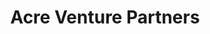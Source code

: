 ---
layout: firm_page
title: "Acre Venture Partners"
id: "acre.vc"
permalink: "/acreventurepartnersacre.vc/"
website: "https://www.acre.vc/"
offices: "Santa Monica (United States), Los Angeles (United States)"
investment_stages: "Seed, Series A, Series B"
portfolio_companies: ""
portfolio_link: ""
investment_markets: "AgTech, Food and Beverage, Nutrition"
founded_year: "2016"
description: "Acre Venture Partners invests in companies creating fundamental change in food and agriculture to address large-scale problems in human and environmental health. They partner with companies providing breakthrough technologies and critical infrastructure for a greatly improved food ecosystem, prioritizing positive outcomes for human and environmental health alongside profitability."
linkedin: "https://www.linkedin.com/company/acre-venture-partners-lp"
twitter: ""
instagram: ""
team_page: "http://acre.vc/#team"
investor_type: "Venture Capital"
crunchbase: "https://www.crunchbase.com/organization/acre-venture-partners"
pitchbook: "https://pitchbook.com/profiles/investor/162077-50"

# SEO Optimization
meta_title: "Acre Venture Partners - VC Firm - projectstartups.com"
meta_description: "Acre Venture Partners, Acre Venture Partners invests in companies creating fundamental change in food and agriculture to address large-scale problems in human and environmen..."
meta_keywords: "Acre Venture Partners, AgTech, Food and Beverage, Nutrition, VC firm, venture capital, startup investor, projectstartups.com"
canonical_url: "https://vc.projectstartups.com/acreventurepartnersacre.vc/"
---